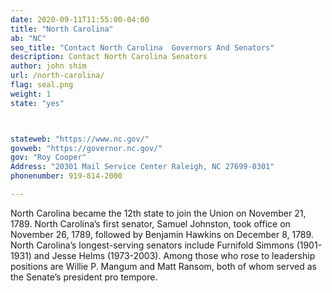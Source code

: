 ```yaml
---
date: 2020-09-11T11:55:00-04:00
title: "North Carolina"
ab: "NC"
seo_title: "Contact North Carolina  Governors And Senators"
description: Contact North Carolina Senators
author: john shim
url: /north-carolina/
flag: seal.png
weight: 1
state: "yes"



stateweb: "https://www.nc.gov/"
govweb: "https://governor.nc.gov/"
gov: "Roy Cooper"
Address: "20301 Mail Service Center Raleigh, NC 27699-0301"
phonenumber: 919-814-2000

---
```


North Carolina became the 12th state to join the Union on November 21, 1789. North Carolina’s first senator, Samuel Johnston, took office on November 26, 1789, followed by Benjamin Hawkins on December 8, 1789. North Carolina’s longest-serving senators include Furnifold Simmons (1901-1931) and Jesse Helms (1973-2003). Among those who rose to leadership positions are Willie P. Mangum and Matt Ransom, both of whom served as the Senate’s president pro tempore.